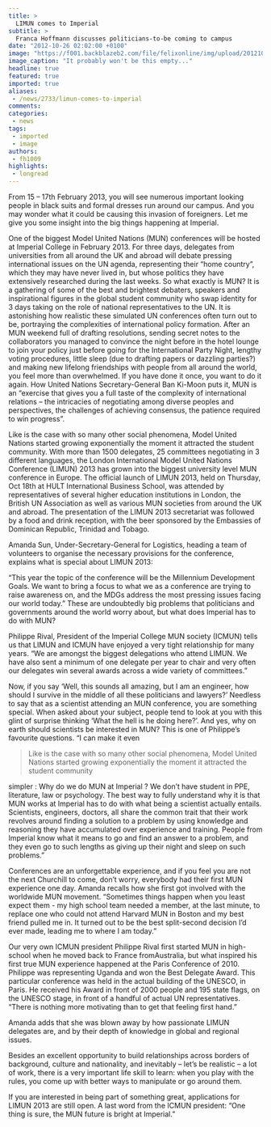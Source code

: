```yaml
---
title: >
  LIMUN comes to Imperial
subtitle: >
  Franca Hoffmann discusses politicians-to-be coming to campus
date: "2012-10-26 02:02:00 +0100"
image: "https://f001.backblazeb2.com/file/felixonline/img/upload/201210260301-tna08-new-york-united-nations-building-15541.jpg"
image_caption: "It probably won't be this empty..."
headline: true
featured: true
imported: true
aliases:
 - /news/2733/limun-comes-to-imperial
comments:
categories:
 - news
tags:
 - imported
 - image
authors:
 - fh1009
highlights:
 - longread
---
```


From 15 – 17th February 2013, you will see numerous important looking people in black suits and formal dresses run around our campus. And you may wonder what it could be causing this invasion of foreigners. Let me give you some insight into the big things happening at Imperial.

One of the biggest Model United Nations (MUN) conferences will be hosted at Imperial College in February 2013. For three days, delegates from universities from all around the UK and abroad will debate pressing international issues on the UN agenda, representing their “home country”, which they may have never lived in, but whose politics they have extensively researched during the last weeks. So what exactly is MUN? It is a gathering of some of the best and brightest debaters, speakers and inspirational figures in the global student community who swap identity for 3 days taking on the role of national representatives to the UN. It is astonishing how realistic these simulated UN conferences often turn out to be, portraying the complexities of international policy formation. After an MUN weekend full of drafting resolutions, sending secret notes to the collaborators you managed to convince the night before in the hotel lounge to join your policy just before going for the International Party Night, lengthy voting procedures, little sleep (due to drafting papers or dazzling parties?) and making new lifelong friendships with people from all around the world, you feel more than overwhelmed. If you have done it once, you want to do it again. How United Nations Secretary-General Ban Ki-Moon puts it, MUN is an “exercise that gives you a full taste of the complexity of international relations – the intricacies of negotiating among diverse peoples and perspectives, the challenges of achieving consensus, the patience required to win progress”.

Like is the case with so many other social phenomena, Model United Nations started growing exponentially the moment it attracted the student community. With more than 1500 delegates, 25 committees negotiating in 3 different languages, the London International Model United Nations Conference (LIMUN) 2013 has grown into the biggest university level MUN conference in Europe. The official launch of LIMUN 2013, held on Thursday, Oct 18th at HULT International Business School, was attended by representatives of several higher education institutions in London, the British UN Association as well as various MUN societies from around the UK and abroad. The presentation of the LIMUN 2013 secretariat was followed by a food and drink reception, with the beer sponsored by the Embassies of Dominican Republic, Trinidad and Tobago.

Amanda Sun, Under-Secretary-General for Logistics, heading a team of volunteers to organise the necessary provisions for the conference, explains what is special about LIMUN 2013:

“This year the topic of the conference will be the Millennium Development Goals. We want to bring a focus to what we as a conference are trying to raise awareness on, and the MDGs address the most pressing issues facing our world today.” These are undoubtedly big problems that politicians and governments around the world worry about, but what does Imperial has to do with MUN?

Philippe Rival, President of the Imperial College MUN society (ICMUN) tells us that LIMUN and ICMUN have enjoyed a very tight relationship for many years. “We are amongst the biggest delegations who attend LIMUN. We have also sent a minimum of one delegate per year to chair and very often our delegates win several awards across a wide variety of committees.”

Now, if you say ‘Well, this sounds all amazing, but I am an engineer, how should I survive in the middle of all these politicians and lawyers?’ Needless to say that as a scientist attending an MUN conference, you are something special. When asked about your subject, people tend to look at you with this glint of surprise thinking ‘What the hell is he doing here?’. And yes, why on earth should scientists be interested in MUN? This is one of Philippe’s favourite questions. “I can make it even

> Like is the case with so many other social phenomena, Model United Nations started growing exponentially the moment it attracted the student community

simpler : Why do we do MUN at Imperial ? We don’t have student in PPE, literature, law or psychology. The best way to fully understand why it is that MUN works at Imperial has to do with what being a scientist actually entails. Scientists, engineers, doctors, all share the common trait that their work revolves around finding a solution to a problem by using knowledge and reasoning they have accumulated over experience and training. People from Imperial know what it means to go and find an answer to a problem, and they even go to such lengths as giving up their night and sleep on such problems.”

Conferences are an unforgettable experience, and if you feel you are not the next Churchill to come, don’t worry, everybody had their first MUN experience one day. Amanda recalls how she first got involved with the worldwide MUN movement. “Sometimes things happen when you least expect them - my high school team needed a member, at the last minute, to replace one who could not attend Harvard MUN in Boston and my best friend pulled me in. It turned out to be the best split-second decision I’d ever made, leading me to where I am today.”

Our very own ICMUN president Philippe Rival first started MUN in high-school when he moved back to France fromAustralia, but what inspired his first true MUN experience happened at the Paris Conference of 2010. Philippe was representing Uganda and won the Best Delegate Award. This particular conference was held in the actual building of the UNESCO, in Paris. He received his Award in front of 2000 people and 195 state flags, on the UNESCO stage, in front of a handful of actual UN representatives. “There is nothing more motivating than to get that feeling first hand.”

Amanda adds that she was blown away by how passionate LIMUN delegates are, and by their depth of knowledge in global and regional issues.

Besides an excellent opportunity to build relationships across borders of background, culture and nationality, and inevitably – let’s be realistic – a lot of work, there is a very important life skill to learn: when you play with the rules, you come up with better ways to manipulate or go around them.

If you are interested in being part of something great, applications for LIMUN 2013 are still open.
 A last word from the ICMUN president: “One thing is sure, the MUN future is bright at Imperial.”
